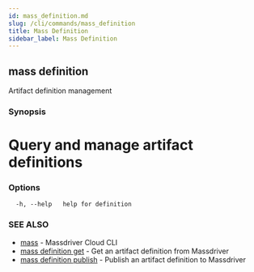 ```yaml
---
id: mass_definition.md
slug: /cli/commands/mass_definition
title: Mass Definition
sidebar_label: Mass Definition
---
```

## mass definition

Artifact definition management

### Synopsis

# Query and manage artifact definitions


### Options

```
  -h, --help   help for definition
```

### SEE ALSO

* [mass](/cli/commands/mass)	 - Massdriver Cloud CLI
* [mass definition get](/cli/commands/mass_definition_get)	 - Get an artifact definition from Massdriver
* [mass definition publish](/cli/commands/mass_definition_publish)	 - Publish an artifact definition to Massdriver
